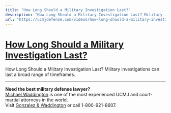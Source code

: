 ```yaml
---
title: "How Long Should a Military Investigation Last?"
description: "How Long Should a Military Investigation Last? Military investigations can last a broad range of timeframes."
url: "https://ucmjdefense.com/videos/how-long-should-a-military-investigation-last.html"
---
```


# [How Long Should a Military Investigation Last?](https://ucmjdefense.com/videos/how-long-should-a-military-investigation-last.html)

How Long Should a Military Investigation Last? Military investigations can last a broad range of timeframes.

---

**Need the best military defense lawyer?**  
[Michael Waddington](https://ucmjdefense.com/attorneys/michael-stewart-waddington-partner.html) is one of the most experienced UCMJ and court-martial attorneys in the world.  
Visit [Gonzalez & Waddington](https://ucmjdefense.com) or call 1-800-921-8607.
